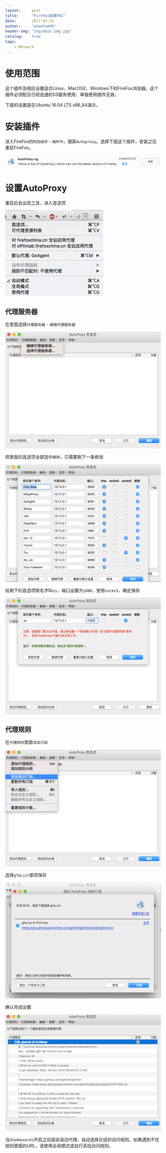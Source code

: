 ```yaml
---
layout:     post
title:      "FireFox配置PAC"
date:       2017-03-21
author:     "phantomVK"
header-img: "img/main_img.jpg"
catalog:    true
tags:
    - Network
---
```



# 使用范围

这个插件及相应设置适合Linux、MacOSX、Windows下的FireFox浏览器。这个插件必须配合已经连通的SS服务使用，单独使用插件无效。

下面的设置是在Ubuntu 16.04 LTS x86_64演示。


# 安装插件

进入FireFox的`附加组件` - `插件中`，搜索`Autoproxy`。选择下面这个插件，安装之后重启FireFox。

![img](/img/firefox_pac/autoproxy.png)

# 设置AutoProxy

重启后会出现工具，进入首选项

![img](/img/firefox_pac/setting.png)


## 代理服务器

在里面选择`代理服务器` - `编辑代理服务器`

![img](/img/firefox_pac/edit.png)

把里面的首选项全部选中`删除`，只需要剩下一条修改

![img](/img/firefox_pac/delete.png)

给剩下的首选项取名字叫`ss`，端口设置为`1080`，使用`socks5`，确定保存

![img](/img/firefox_pac/add_ss.png)

## 代理规则

在`代理规则`里面`添加订阅`

![img](/img/firefox_pac/add_rule.png)

选择`gfwList`那项保存

![img](/img/firefox_pac/confirm.png)

确认完成设置

![img](/img/firefox_pac/sub.png)

当`Shadowsocks`开启之后就会自动代理，自动选择合适的访问规则。如果遇到不在规则里面的URL，请使用全局模式或自行添加访问规则。


